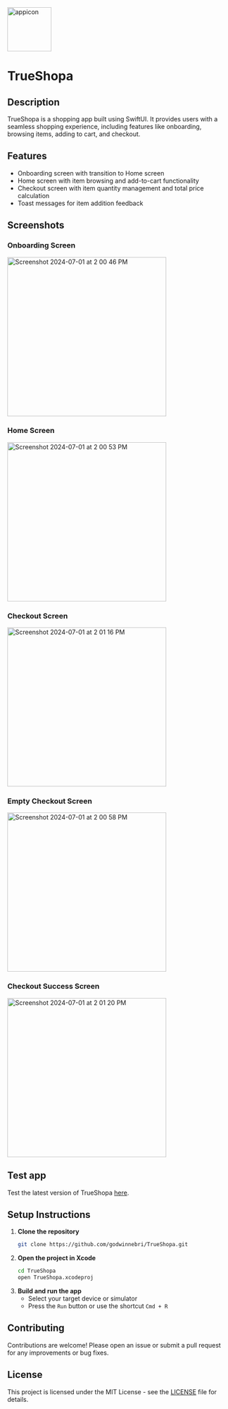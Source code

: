 <img width="100" alt="appicon" src="https://github.com/godwinnebri/TrueShopa/assets/104990430/1349804c-235a-4de2-976f-846dd9637d7f">

# TrueShopa

## Description
TrueShopa is a shopping app built using SwiftUI. It provides users with a seamless shopping experience, including features like onboarding, browsing items, adding to cart, and checkout.

## Features
- Onboarding screen with transition to Home screen
- Home screen with item browsing and add-to-cart functionality
- Checkout screen with item quantity management and total price calculation
- Toast messages for item addition feedback

## Screenshots
### Onboarding Screen
<img width="361" alt="Screenshot 2024-07-01 at 2 00 46 PM" src="https://github.com/godwinnebri/TrueShopa/assets/104990430/c864fe67-7cf3-406a-9cec-4368a36c5e96">

### Home Screen
<img width="361" alt="Screenshot 2024-07-01 at 2 00 53 PM" src="https://github.com/godwinnebri/TrueShopa/assets/104990430/6b395568-ef5c-4cb1-a14e-b22cbd5f5d41">

### Checkout Screen
<img width="361" alt="Screenshot 2024-07-01 at 2 01 16 PM" src="https://github.com/godwinnebri/TrueShopa/assets/104990430/be35e3f7-266f-4636-80f6-b4eddb39e86c">

### Empty Checkout Screen
<img width="361" alt="Screenshot 2024-07-01 at 2 00 58 PM" src="https://github.com/godwinnebri/TrueShopa/assets/104990430/20ac1ea6-6660-4f6f-8cd9-0117bdf7b510">

### Checkout Success Screen
<img width="361" alt="Screenshot 2024-07-01 at 2 01 20 PM" src="https://github.com/godwinnebri/TrueShopa/assets/104990430/a0edf80f-809b-4bc9-8b15-27fedd296afc">

## Test app
Test the latest version of TrueShopa [here](https://appetize.io/app/veei7jfnlnq6naiuw32bilbrtu?device=iphone14pro&osVersion=17.2).

## Setup Instructions
1. **Clone the repository**
    ```bash
    git clone https://github.com/godwinnebri/TrueShopa.git
    ```
2. **Open the project in Xcode**
    ```bash
    cd TrueShopa
    open TrueShopa.xcodeproj
    ```
3. **Build and run the app**
    - Select your target device or simulator
    - Press the `Run` button or use the shortcut `Cmd + R`

## Contributing
Contributions are welcome! Please open an issue or submit a pull request for any improvements or bug fixes.

## License
This project is licensed under the MIT License - see the [LICENSE](LICENSE) file for details.
